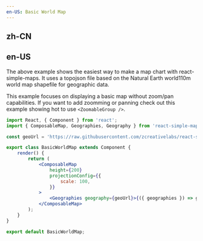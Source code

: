```yaml
---
en-US: Basic World Map
---
```


## zh-CN

## en-US

The above example shows the easiest way to make a map chart with react-simple-maps. It uses a topojson file based on the Natural Earth world110m world map shapefile for geographic data.

This example focuses on displaying a basic map without zoom/pan capabilities. If you want to add zoomming or panning check out this example showing hot to use `<ZoomableGroup />`.

```jsx
import React, { Component } from 'react';
import { ComposableMap, Geographies, Geography } from 'react-simple-maps';

const geoUrl = 'https://raw.githubusercontent.com/zcreativelabs/react-simple-maps/v1/topojson-maps/world-110m.json';

export class BasicWorldMap extends Component {
	render() {
		return (
			<ComposableMap
				height={200}
				projectionConfig={{
					scale: 100,
				}}
			>
				<Geographies geography={geoUrl}>{({ geographies }) => geographies.map((geo) => <Geography key={geo.rsmKey} geography={geo} />)}</Geographies>
			</ComposableMap>
		);
	}
}

export default BasicWorldMap;
```
